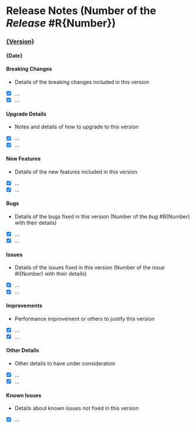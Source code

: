 # Release Notes (Number of the *Release* #R{Number})

### [{Version}]()
#### {Date}

#### Breaking Changes
* Details of the breaking changes included in this version
- [X] ...
- [X] ...

#### Upgrade Details
* Notes and details of how to upgrade to this version
- [X] ...
- [X] ...

#### New Features
* Details of the new features included in this version
- [X] ...
- [X] ...

#### Bugs
* Details of the bugs fixed in this version
(Number of the *bug* #B{Number} with their details)
- [X] ...
- [X] ...

#### Issues
* Details of the issues fixed in this version
(Number of the *issue* #I{Number} with their details)
- [X] ...
- [X] ...

#### Improvements
* Performance improvement or others to justify this version
- [X] ...
- [X] ...

#### Other Details
* Other details to have under consideration
- [X] ...
- [X] ...

#### Known Issues
* Details about known issues not fixed in this version
- [X] ...
